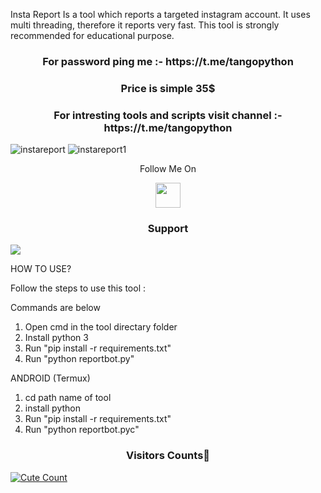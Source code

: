 
Insta Report Is a tool which reports a targeted instagram account. 
It uses multi threading, therefore it reports very fast. 
This tool is strongly recommended for educational purpose.


<h3 align="center">For password ping me :- https://t.me/tangopython</h3>

<h3 align="center">Price is simple 35$</h3>

<h3 align="center">For intresting tools and scripts visit channel :- https://t.me/tangopython</h3>

![instareport](https://github.com/tangopython/Instagram-account-ban-bot/assets/147417123/1177b285-5b22-425a-864d-1ba1c6ce1458)
![instareport1](https://github.com/tangopython/Instagram-account-ban-bot/assets/147417123/7c694db1-a999-4a12-a2fb-4f89705f6122)

<p align="center">
  Follow Me On
</p>
<p align="center">
  <a href="https://www.youtube.com/watch?v=s-z1Yhs8usQ">
    <img src="https://www.iconsdb.com/icons/preview/red/youtube-4-xxl.png" width="40" height="40">
  </a>
</p>

<h3 align="center">Support</h3><a href="https://t.me/"><img src="https://img.shields.io/badge/Contact%20Owner-red.svg?logo=Telegram"></a>


HOW TO USE?

Follow the steps to use this tool : 

Commands are below

1. Open cmd in the tool directary folder
2. Install python 3
3. Run "pip install -r requirements.txt"
4. Run "python reportbot.py"

ANDROID (Termux)

1. cd path name of tool
2. install python
3. Run "pip install -r requirements.txt" 
4. Run "python reportbot.pyc"



<h3 align="center">Visitors Counts👀</h3>
<a href="https://github.com/tangopython/Instagram-Report-Bot"><img alt="Cute Count" 
src="https://count.getloli.com/get/@Insta-Report-Bot?theme=rule34" /></a>
